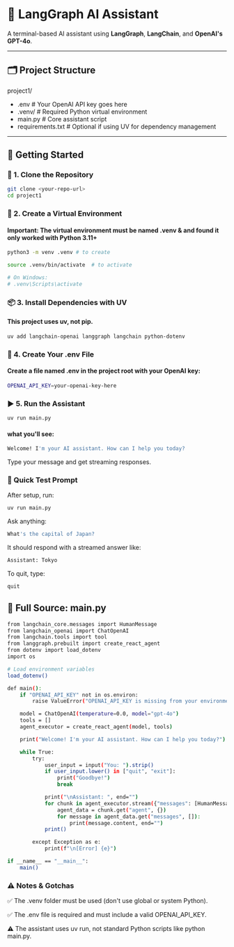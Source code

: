 # 🤖 LangGraph AI Assistant

A terminal-based AI assistant using **LangGraph**, **LangChain**, and **OpenAI's GPT-4o**.

---

## 🗂️ Project Structure

project1/
- .env # Your OpenAI API key goes here
- .venv/ # Required Python virtual environment
- main.py # Core assistant script
- requirements.txt # Optional if using UV for dependency management
---

## 🚀 Getting Started

### 🔧 1. Clone the Repository

```bash
git clone <your-repo-url>
cd project1
```


### 🔧 2. Create a Virtual Environment
#### Important: The virtual environment must be named .venv & and found it only worked with Python 3.11+
```bash
python3 -m venv .venv # to create

source .venv/bin/activate  # to activate

# On Windows:
# .venv\Scripts\activate
```
### 📦 3. Install Dependencies with UV
#### This project uses uv, not pip.

```bash
uv add langchain-openai langgraph langchain python-dotenv 
```
### 🔐 4. Create Your .env File
#### Create a file named .env in the project root with your OpenAI key:

```bash
OPENAI_API_KEY=your-openai-key-here
```

### ▶️ 5. Run the Assistant

```bash
uv run main.py
```
#### what you'll see:

```bash
Welcome! I'm your AI assistant. How can I help you today?
```
Type your message and get streaming responses.

### 🧪 Quick Test Prompt
After setup, run:
```bash
uv run main.py
```
Ask anything:
```bash
What's the capital of Japan?
```
It should respond with a streamed answer like:
```bash
Assistant: Tokyo
```
To quit, type:
```bash
quit
```
## 🧠 Full Source: main.py
```bash
from langchain_core.messages import HumanMessage
from langchain_openai import ChatOpenAI
from langchain.tools import tool
from langgraph.prebuilt import create_react_agent
from dotenv import load_dotenv
import os

# Load environment variables
load_dotenv()

def main():
    if "OPENAI_API_KEY" not in os.environ:
        raise ValueError("OPENAI_API_KEY is missing from your environment variables.")

    model = ChatOpenAI(temperature=0.0, model="gpt-4o")
    tools = []
    agent_executor = create_react_agent(model, tools)

    print("Welcome! I'm your AI assistant. How can I help you today?")

    while True:
        try:
            user_input = input("You: ").strip()
            if user_input.lower() in ["quit", "exit"]:
                print("Goodbye!")
                break

            print("\nAssistant: ", end="")
            for chunk in agent_executor.stream({"messages": [HumanMessage(content=user_input)]}):
                agent_data = chunk.get("agent", {})
                for message in agent_data.get("messages", []):
                    print(message.content, end="")
            print()

        except Exception as e:
            print(f"\n[Error] {e}")

if __name__ == "__main__":
    main()
```

### ⚠️ Notes & Gotchas
✅ The .venv folder must be used (don't use global or system Python).

✅ The .env file is required and must include a valid OPENAI_API_KEY.

⚠️ The assistant uses uv run, not standard Python scripts like python main.py.
